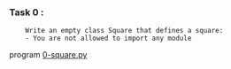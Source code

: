 ### Task 0 :
        Write an empty class Square that defines a square:
        - You are not allowed to import any module
program [0-square.py]()

